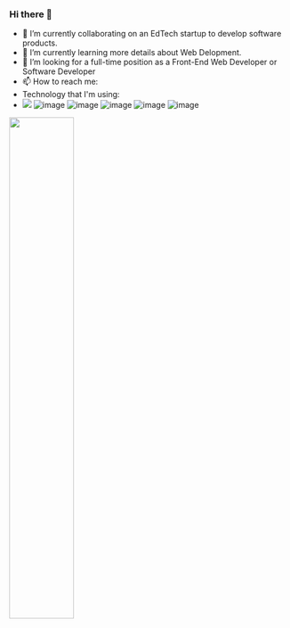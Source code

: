 ### Hi there 👋

- 🔭 I’m currently collaborating on an EdTech startup to develop software products.
- 🌱 I’m currently learning more details about Web Delopment.
- 🤔 I’m looking for a full-time position as a Front-End Web Developer or Software Developer
- 📫 How to reach me: 
- Technology that I'm using: 
- <img src="https://img.shields.io/badge/HTML5-E34F26?style=for-the-badge&logo=html5&logoColor=white" />   ![image](https://img.shields.io/badge/CSS3-1572B6?style=for-the-badge&logo=css3&logoColor=white)   ![image](https://img.shields.io/badge/JavaScript-F7DF1E?style=for-the-badge&logo=javascript&logoColor=black)     ![image](https://img.shields.io/badge/Node.js-43853D?style=for-the-badge&logo=node-dot-js&logoColor=white)    ![image](https://img.shields.io/badge/npm-CB3837?style=for-the-badge&logo=npm&logoColor=white)    ![image](https://img.shields.io/badge/React-20232A?style=for-the-badge&logo=react&logoColor=61DAFB)
<img src="https://github-readme-streak-stats.herokuapp.com/?user=sky192&theme=dark" width="48%" >

 


 





